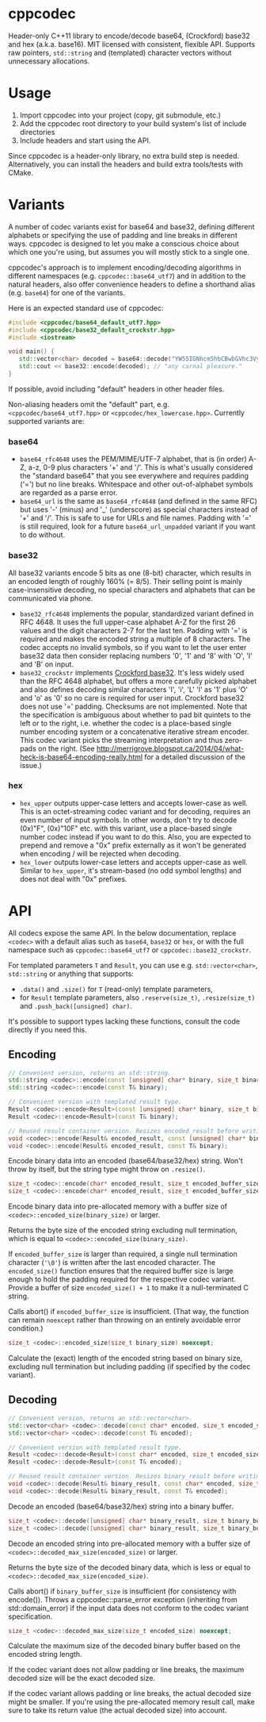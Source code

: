 # cppcodec

Header-only C++11 library to encode/decode base64, (Crockford) base32 and hex (a.k.a. base16).
MIT licensed with consistent, flexible API. Supports raw pointers, `std::string` and
(templated) character vectors without unnecessary allocations.



# Usage

1. Import cppcodec into your project (copy, git submodule, etc.)
2. Add the cppcodec root directory to your build system's list of include directories
3. Include headers and start using the API.

Since cppcodec is a header-only library, no extra build step is needed.
Alternatively, you can install the headers and build extra tools/tests with CMake.



# Variants

A number of codec variants exist for base64 and base32, defining different alphabets
or specifying the use of padding and line breaks in different ways. cppcodec is designed
to let you make a conscious choice about which one you're using, but assumes you will
mostly stick to a single one.

cppcodec's approach is to implement encoding/decoding algorithms in different namespaces
(e.g. `cppcodec::base64_utf7`) and in addition to the natural headers, also offer
convenience headers to define a shorthand alias (e.g. `base64`) for one of the variants.

Here is an expected standard use of cppcodec:

```C++
#include <cppcodec/base64_default_utf7.hpp>
#include <cppcodec/base32_default_crockstr.hpp>
#include <iostream>

void main() {
   std::vector<char> decoded = base64::decode("YW55IGNhcm5hbCBwbGVhc3VyZS4");
   std::cout << base32::encode(decoded); // "any carnal pleasure."
}
```

If possible, avoid including "default" headers in other header files.

Non-aliasing headers omit the "default" part, e.g. `<cppcodec/base64_utf7.hpp>`
or `<cppcodec/hex_lowercase.hpp>`. Currently supported variants are:

### base64

* `base64_rfc4648` uses the PEM/MIME/UTF-7 alphabet, that is (in order)
  A-Z, a-z, 0-9 plus characters '+' and '/'. This is what's usually considered
  the "standard base64" that you see everywhere and requires padding ('=') but
  no line breaks. Whitespace and other out-of-alphabet symbols are regarded as
  a parse error.
* `base64_url` is the same as `base64_rfc4648` (and defined in the same RFC)
  but uses '-' (minus) and '_' (underscore) as special characters instead of
  '+' and '/'. This is safe to use for URLs and file names. Padding with '=' is
  still required, look for a future `base64_url_unpadded` variant if you want
  to do without.

### base32

All base32 variants encode 5 bits as one (8-bit) character, which results in
an encoded length of roughly 160% (= 8/5). Their selling point is mainly
case-insensitive decoding, no special characters and alphabets that can be
communicated via phone.

* `base32_rfc4648` implements the popular, standardized variant defined in
  RFC 4648. It uses the full upper-case alphabet A-Z for the first 26 values
  and the digit characters 2-7 for the last ten. Padding with '=' is required
  and makes the encoded string a multiple of 8 characters. The codec accepts
  no invalid symbols, so if you want to let the user enter base32 data then
  consider replacing numbers '0', '1' and '8' with 'O', 'I' and 'B' on input.
* `base32_crockstr` implements [Crockford base32](http://www.crockford.com/wrmg/base32.html).
  It's less widely used than the RFC 4648 alphabet, but offers a more carefully
  picked alphabet and also defines decoding similar characters 'I', 'i', 'L'
  'l' as '1' plus 'O' and 'o' as '0' so no care is required for user input.
  Crockford base32 does not use '=' padding. Checksums are not implemented.
  Note that the specification is ambiguous about whether to pad bit quintets to
  the left or to the right, i.e. whether the codec is a place-based single number
  encoding system or a concatenative iterative stream encoder. This codec variant
  picks the streaming interpretation and thus zero-pads on the right. (See
  http://merrigrove.blogspot.ca/2014/04/what-heck-is-base64-encoding-really.html
  for a detailed discussion of the issue.)

### hex

* `hex_upper` outputs upper-case letters and accepts lower-case as well.
  This is an octet-streaming codec variant and for decoding, requires an even
  number of input symbols. In other words, don't try to decode (0x)"F",
  (0x)"10F" etc. with this variant, use a place-based single number codec
  instead if you want to do this. Also, you are expected to prepend and remove
  a "0x" prefix externally as it won't be generated when encoding / will be
  rejected when decoding.
* `hex_lower` outputs lower-case letters and accepts upper-case as well.
  Similar to `hex_upper`, it's stream-based (no odd symbol lengths) and does
  not deal with "0x" prefixes.



# API

All codecs expose the same API. In the below documentation, replace `<codec>` with a
default alias such as `base64`, `base32` or `hex`, or with the full namespace such as
`cppcodec::base64_utf7` or `cppcodec::base32_crockstr`.

For templated parameters `T` and `Result`, you can use e.g. `std::vector<char>`,
`std::string` or anything that supports:
* `.data()` and `.size()` for `T` (read-only) template parameters,
* for `Result` template parameters, also `.reserve(size_t)`, `.resize(size_t)`
  and `.push_back([unsigned] char)`.

It's possible to support types lacking these functions, consult the code directly if you need this.


## Encoding

```C++
// Convenient version, returns an std::string.
std::string <codec>::encode(const [unsigned] char* binary, size_t binary_size);
std::string <codec>::encode(const T& binary);

// Convenient version with templated result type.
Result <codec>::encode<Result>(const [unsigned] char* binary, size_t binary_size);
Result <codec>::encode<Result>(const T& binary);

// Reused result container version. Resizes encoded_result before writing to it.
void <codec>::encode(Result& encoded_result, const [unsigned] char* binary, size_t binary_size);
void <codec>::encode(Result& encoded_result, const T& binary);
```

Encode binary data into an encoded (base64/base32/hex) string.
Won't throw by itself, but the string type might throw on `.resize()`.

```C++
size_t <codec>::encode(char* encoded_result, size_t encoded_buffer_size, const [unsigned] char* binary, size_t binary_size) noexcept;
size_t <codec>::encode(char* encoded_result, size_t encoded_buffer_size, const T& binary) noexcept;
```

Encode binary data into pre-allocated memory with a buffer size of
`<codec>::encoded_size(binary_size)` or larger.

Returns the byte size of the encoded string excluding null termination,
which is equal to `<codec>::encoded_size(binary_size)`.

If `encoded_buffer_size` is larger than required, a single null termination character (`'\0'`)
is written after the last encoded character. The `encoded_size()` function ensures that the required
buffer size is large enough to hold the padding required for the respective codec variant.
Provide a buffer of size `encoded_size() + 1` to make it a null-terminated C string.

Calls abort() if `encoded_buffer_size` is insufficient. (That way, the function can remain `noexcept`
rather than throwing on an entirely avoidable error condition.)

```C++
size_t <codec>::encoded_size(size_t binary_size) noexcept;
```

Calculate the (exact) length of the encoded string based on binary size,
excluding null termination but including padding (if specified by the codec variant).


## Decoding

```C++
// Convenient version, returns an std::vector<char>.
std::vector<char> <codec>::decode(const char* encoded, size_t encoded_size);
std::vector<char> <codec>::decode(const T& encoded);

// Convenient version with templated result type.
Result <codec>::decode<Result>(const char* encoded, size_t encoded_size);
Result <codec>::decode<Result>(const T& encoded);

// Reused result container version. Resizes binary_result before writing to it.
void <codec>::decode(Result& binary_result, const char* encoded, size_t encoded_size);
void <codec>::decode(Result& binary_result, const T& encoded);
```

Decode an encoded (base64/base32/hex) string into a binary buffer.

```C++
size_t <codec>::decode([unsigned] char* binary_result, size_t binary_buffer_size, const char* encoded, size_t encoded_size);
size_t <codec>::decode([unsigned] char* binary_result, size_t binary_buffer_size, const T& encoded);
```

Decode an encoded string into pre-allocated memory with a buffer size of
`<codec>::decoded_max_size(encoded_size)` or larger.

Returns the byte size of the decoded binary data, which is less or equal to
`<codec>::decoded_max_size(encoded_size)`.

Calls abort() if `binary_buffer_size` is insufficient (for consistency with encode()).
Throws a cppcodec::parse_error exception (inheriting from std::domain_error)
if the input data does not conform to the codec variant specification.

```C++
size_t <codec>::decoded_max_size(size_t encoded_size) noexcept;
```

Calculate the maximum size of the decoded binary buffer based on the encoded string length.

If the codec variant does not allow padding or line breaks, the maximum decoded size will be the exact decoded size.

If the codec variant allows padding or line breaks, the actual decoded size might be smaller.
If you're using the pre-allocated memory result call, make sure to take its return value
(the actual decoded size) into account.
